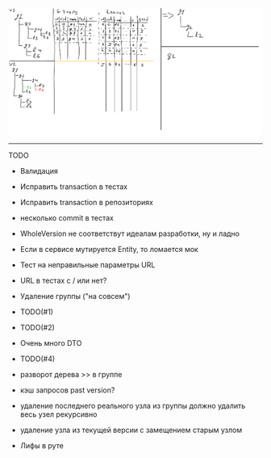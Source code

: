 ![Alt text](ActionSchema.png?raw=true "Schema")

----------
TODO
- Валидация
- Исправить transaction в тестах 
- Исправить transaction в репозиториях
- несколько commit в тестах
- WholeVersion не соответствут идеалам разработки, ну и ладно
- Если в сервисе мутируется Entity, то ломается мок
- Тест на неправильные параметры URL
- URL в тестах с / или нет?

- Удаление группы ("на совсем")
- TODO(#1)
- TODO(#2)
- Очень много DTO
- TODO(#4)
- разворот дерева >> в группе
- кэш запросов past version?
- удаление последнего реального узла из группы должно удалить весь узел рекурсивно
- удаление узла из текущей версии с замещением старым узлом
- Лифы в руте

